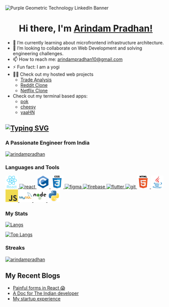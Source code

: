 ![Purple Geometric Technology LinkedIn Banner](./intro.gif)



<h1 align="center">Hi there, I'm <a href="https://arindampradhan.github.io">Arindam Pradhan!</a></h1>

- 🌱 I’m currently learning about microfrontend infrastructure architecture. 
- 👯 I’m looking to collaborate on Web Development and solving engineering challenges.
- 📫 How to reach me: arindampradhan10@gmail.com
- ⚡ Fun fact: I am a yogi  
- 👨‍💻 Check out my hosted web projects  
   - [Trade Analysis](https://tradeanalysis.vercel.app/)
   - [Reddit Clone](https://reddit-beat.netlify.com/)
   - [Netflix Clone](https://moviechill.netlify.com/)
- Check out my terminal based apps:
   - [pok](https://github.com/arindampradhan/pok)
   - [cheesy](https://github.com/arindampradhan/cheesy)
   - [yaaHN](https://github.com/arindampradhan/yaaHN)

</details></li></ul></ul> 

## [![Typing SVG](https://readme-typing-svg.herokuapp.com?font=Lobster&size=45&duration=3000&center=true&width=1000&height=70&lines=My+Contributions;Languages+And+Tools;Github+Stats)](https://git.io/typing-svg)


<h3>A Passionate Engineer from India</h3>


<p align="left"> <a href="https://github.com/arindampradhan"><img src="https://github-profile-trophy.vercel.app/?username=arindampradhan&theme=juicyfresh&no-frame=true&row=1&&margin-w=20&no-bg=true" alt="arindampradhan" /></a> </p>



<h3 align="left">Languages and Tools</h3>
<p align="left"> 
<a href="https://reactjs.org/" target="_blank" rel="noreferrer"> <img src="https://raw.githubusercontent.com/devicons/devicon/master/icons/react/react-original-wordmark.svg" alt="react" width="40" height="40"/> </a>
<a href="https://vuejs.org/" target="_blank" rel="noreferrer"> <img src="https://cdn.jsdelivr.net/gh/devicons/devicon@latest/icons/vuejs/vuejs-original.svg" alt="react" width="40" height="40"/> </a>
<a href="https://www.cprogramming.com/" target="_blank" rel="noreferrer"> <img src="https://raw.githubusercontent.com/devicons/devicon/master/icons/c/c-original.svg" alt="c" width="40" height="40"/> </a> 
<a href="https://www.w3schools.com/css/" target="_blank" rel="noreferrer"> <img src="https://raw.githubusercontent.com/devicons/devicon/master/icons/css3/css3-original-wordmark.svg" alt="css3" width="40" height="40"/> </a> 
<a href="https://www.figma.com/" target="_blank" rel="noreferrer"> <img src="https://www.vectorlogo.zone/logos/figma/figma-icon.svg" alt="figma" width="40" height="40"/> </a> 
<a href="https://firebase.google.com/" target="_blank" rel="noreferrer"> <img src="https://www.vectorlogo.zone/logos/firebase/firebase-icon.svg" alt="firebase" width="40" height="40"/> </a> 
<a href="https://flutter.dev" target="_blank" rel="noreferrer"> <img src="https://www.vectorlogo.zone/logos/flutterio/flutterio-icon.svg" alt="flutter" width="40" height="40"/> </a> 
<a href="https://git-scm.com/" target="_blank" rel="noreferrer"> <img src="https://www.vectorlogo.zone/logos/git-scm/git-scm-icon.svg" alt="git" width="40" height="40"/> </a> 
<a href="https://www.w3.org/html/" target="_blank" rel="noreferrer"> <img src="https://raw.githubusercontent.com/devicons/devicon/master/icons/html5/html5-original-wordmark.svg" alt="html5" width="40" height="40"/> </a> 
<a href="https://www.java.com" target="_blank" rel="noreferrer"> <img src="https://raw.githubusercontent.com/devicons/devicon/master/icons/java/java-original.svg" alt="java" width="40" height="40"/> </a> 
<a href="https://developer.mozilla.org/en-US/docs/Web/JavaScript" target="_blank" rel="noreferrer"> <img src="https://raw.githubusercontent.com/devicons/devicon/master/icons/javascript/javascript-original.svg" alt="javascript" width="40" height="40"/> </a> 
<a href="https://www.mysql.com/" target="_blank" rel="noreferrer"> <img src="https://raw.githubusercontent.com/devicons/devicon/master/icons/mysql/mysql-original-wordmark.svg" alt="mysql" width="40" height="40"/> </a> 
<a href="https://nodejs.org" target="_blank" rel="noreferrer"> <img src="https://raw.githubusercontent.com/devicons/devicon/master/icons/nodejs/nodejs-original-wordmark.svg" alt="nodejs" width="40" height="40"/> </a> 
<a href="https://www.python.org" target="_blank" rel="noreferrer"> <img src="https://raw.githubusercontent.com/devicons/devicon/master/icons/python/python-original.svg" alt="python" width="40" height="40"/> </a> 
</p>

<h3 align="left">My Stats</h3>

[![Langs](https://github-readme-stats.vercel.app/api?username=arindampradhan&layout=compact)](https://github.com/arindampradhan)


[![Top Langs](https://github-readme-stats.vercel.app/api/top-langs/?username=arindampradhan&layout=compact)](https://github.com/arindampradhan)
 

<h3 align="left">Streaks</h3>
<p><a href="https://github.com/arindampradhan"><img align="center" src="https://github-readme-streak-stats.herokuapp.com?user=arindampradhan&theme=dark&fire=DD2727" alt="arindampradhan" /></a></p>


<!--<h3 align="left">Spotify Now Listening</h3>

<div align="center"><img src="https://spotify-github-profile.vercel.app/api/view?uid=31udybgrafg2qs5hqrl6pd4xhzwy&cover_image=true&theme=default" /></div>
-->

## My Recent Blogs

<!-- BLOG-POST-LIST:START -->
- [Painful forms in React 😱](https://medium.com/crazyhacker/painful-forms-in-react-d3ba3ae42c71)
- [A Doc for The Indian developer](https://medium.com/crazyhacker/the-indian-developer-d0d1a5e27f42)
- [My startup experience](https://medium.com/@rrindam/my-startup-experience-b6fc0f7bc948)
<!-- BLOG-POST-LIST:END -->
<!--

